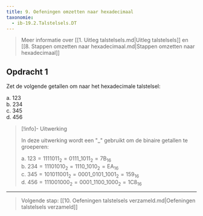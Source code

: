 ```yaml
---
title: 9. Oefeningen omzetten naar hexadecimaal
taxonomie:
  - ib-19.2.Talstelsels.DT
---
```


> Meer informatie over [[1. Uitleg talstelsels.md|Uitleg talstelsels]]
> en [[8. Stappen omzetten naar hexadecimaal.md|Stappen omzetten naar
> hexadecimaal]]

## Opdracht 1

Zet de volgende getallen om naar het hexadecimale talstelsel:

a. 123\
b. 234\
c. 345\
d. 456

> [!info]- Uitwerking
>
> In deze uitwerking wordt een "_" gebruikt om de binaire getallen te
> groeperen:
> 
> a. $123 = 1111011_2 =  0111\_1011_2 = 7\textrm{B}_{16}$\
> b. $234 = 11101010_2 = 1110\_1010_2 = \textrm{EA}_{16}$\
> c. $345 = 101011001_2 = 0001\_0101\_1001_2 = 159_{16}$\
> d. $456 = 111001000_2 = 0001\_1100\_1000_2 = 1\textrm{C}8_{16}$


---

> Volgende stap: [[10. Oefeningen talstelsels verzameld.md|Oefeningen talstelsels verzameld]]
